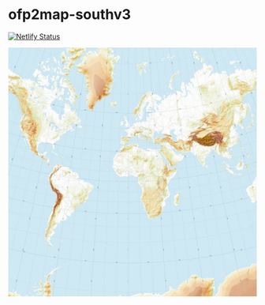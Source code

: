 # ofp2map-southv3

[![Netlify Status](https://api.netlify.com/api/v1/badges/9ca35f5f-72e3-407f-b544-7122df75e4d7/deploy-status)](https://app.netlify.com/sites/ofp2map-southv3/deploys)

![Lambert South](southv3/0/0/0.jpg?raw=true "Title")
